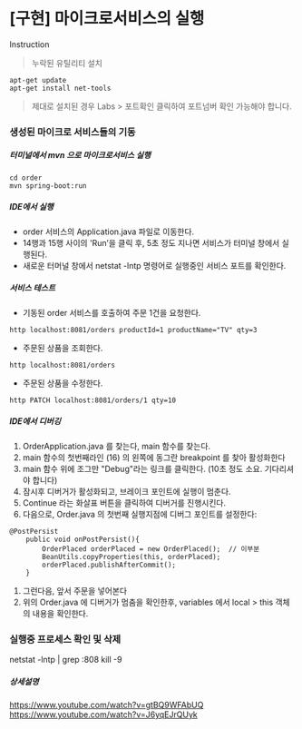 


# [구현] 마이크로서비스의 실행


Instruction
> 누락된 유틸리티 설치


```
apt-get update
apt-get install net-tools
```

> 제대로 설치된 경우 Labs > 포트확인 클릭하여 포트넘버 확인 가능해야 합니다.

### 생성된 마이크로 서비스들의 기동
##### 터미널에서 mvn 으로 마이크로서비스 실행
```
cd order
mvn spring-boot:run
```
##### IDE에서 실행
* order 서비스의 Application.java 파일로 이동한다.
* 14행과 15행 사이의 'Run’을 클릭 후, 5초 정도 지나면 서비스가 터미널 창에서 실행된다.
* 새로운 터머널 창에서 netstat -lntp 명령어로 실행중인 서비스 포트를 확인한다.

##### 서비스 테스트
* 기동된 order 서비스를 호출하여 주문 1건을 요청한다.
```
http localhost:8081/orders productId=1 productName="TV" qty=3
```
* 주문된 상품을 조회한다.
```
http localhost:8081/orders
```
* 주문된 상품을 수정한다.
```
http PATCH localhost:8081/orders/1 qty=10
```
##### IDE에서 디버깅
1. OrderApplication.java 를 찾는다, main 함수를 찾는다.
2. main 함수의 첫번째라인 (16) 의 왼쪽에 동그란 breakpoint 를 찾아 활성화한다
3. main 함수 위에 조그만 "Debug"라는 링크를 클릭한다. (10초 정도 소요. 기다리셔야 합니다)
4. 잠시후 디버거가 활성화되고, 브레이크 포인트에 실행이 멈춘다.
5. Continue 라는 화살표 버튼을 클릭하여 디버거를 진행시킨다.
6. 다음으로, Order.java 의 첫번째 실행지점에 디버그 포인트를 설정한다:
```
@PostPersist
    public void onPostPersist(){
        OrderPlaced orderPlaced = new OrderPlaced();  // 이부분
        BeanUtils.copyProperties(this, orderPlaced);
        orderPlaced.publishAfterCommit();
    }
```    
1. 그런다음, 앞서 주문을 넣어본다
2. 위의 Order.java 에 디버거가 멈춤을 확인한후, variables 에서 local > this 객체의 내용을 확인한다.

### 실행중 프로세스 확인 및 삭제
netstat -lntp | grep :808 
kill -9 <process id>

##### 상세설명

https://www.youtube.com/watch?v=gtBQ9WFAbUQ
https://www.youtube.com/watch?v=J6yqEJrQUyk
